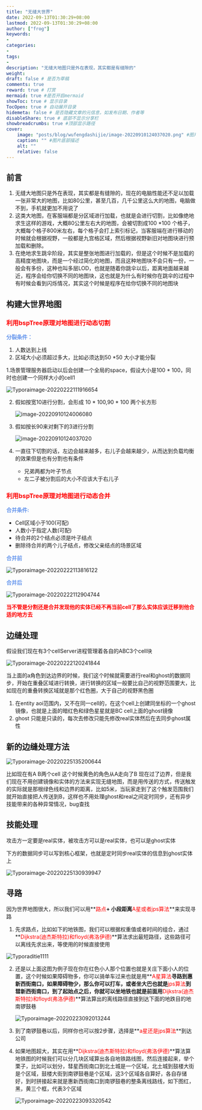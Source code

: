 ```yaml
---
title: "无缝大世界"
date: 2022-09-13T01:30:29+08:00
lastmod: 2022-09-13T01:30:29+08:00
author: ["frog"]
keywords:
-
categories:
-
tags:
-
description: "无缝大地图只是外在表现，其实都是有缝隙的"
weight:
draft: false # 是否为草稿
comments: true
reward: true # 打赏
mermaid: true #是否开启mermaid
showToc: true # 显示目录
TocOpen: true # 自动展开目录
hidemeta: false # 是否隐藏文章的元信息，如发布日期、作者等
disableShare: true # 底部不显示分享栏
showbreadcrumbs: true #顶部显示路径
cover:
    image: "posts/blog/wufengdashijie/image-20220910124037020.png" #图片路径例如：posts/tech/123/123.png
    caption: "" #图片底部描述
    alt: ""
    relative: false
---
```



## 前言

1. 无缝大地图只是外在表现，其实都是有缝隙的，现在的电脑性能还不足以加载一张非常大的地图，比如80公里，甚至几百，几千公里这么大的地图，电脑做不到，手机就更加不用说了
2. 这类大地图，在客服端都是分区域进行加载，也就是会进行切割，比如像绝地求生这样的游戏，大概80公里左右大的地图，会被切割成100 *100 个格子，大概每个格子800米左右，每个格子会打上索引标记，当客服端在进行移动的时候就会根据视野，一般都是九宫格区域，然后根据视野新旧对地图块进行预加载和删除。
3. 在绝地求生跳伞阶段，其实是整张地图进行加载的，但是这个时候不是加载的高精度地图块，而是一个经过简化的地图，而且这种地图块不会只有一份，一般会有多份，这种也叫多层LOD，也就是随着你跳伞以后，距离地面越来越近，程序会给你切换不同的地图块，这也就是为什么有时候你在跳伞的过程中有时候会看到闪烁情况，其实这个时候是程序在给你切换不同的地图块

## 构建大世界地图

###  **<font color='red'>利用bspTree原理对地图进行动态切割</font>**

**<font color='cornflowerblue'>分裂条件：</font>**

1. 人数达到上线
2. 区域大小必须超过多大，比如必须达到50 *50 大小才能分裂

1.场景管理服务器启动以后会创建一个全局的space，假设大小是100 * 100，同时也创建一个同样大小的cell1

![Typoraimage-20220222111916654](Typoraimage-20220222111916654.png)

2. 假如按宽10进行分割，会形成 10 * 100,90 * 100 两个长方形

   ![image-20220910124006080](image-20220910124006080.png)

3. 假如按长90来对剩下的3进行分割

   ![image-20220910124037020](image-20220910124037020.png)

4. 一直往下切割的话，左边会越来越多，右儿子会越来越少，从而达到负载均衡的效果但是也有分割也有条件

   - 兄弟两都为叶子节点
   - 左二子被分割后的大小不应该大于右儿子

###  <font color='red'>利用bspTree原理对地图进行动态合并</font>

**<font color='cornflowerblue'>合并条件:</font>**

- Cell区域小于100(可配)
- 人数小于指定人数(可配)
- 待合并的2个结点必须是叶子结点
- 删除待合并的两个儿子结点，修改父亲结点的场景区域

**<font color='cornflowerblue'>合并前</font>**

![Typoraimage-20220222113816122](Typoraimage-20220222113816122-165310000683010.png)



   **<font color='cornflowerblue'>合并后</font>**

![Typoraimage-20220222112904744](Typoraimage-20220222112904744-165310001528611.png)

 

   **<font color='red'>当不管是分割还是合并发现他的实体已经不再当前cell了那么实体应该迁移到他合适的地方去</font>**

##  边缝处理

   假设我们现在有3个cellServer进程管理着各自的ABC3个cell块

![Typoraimage-20220222120241844](Typoraimage-20220222120241844.png)

当上面的a角色到达边界的时候，我们这个时候就需要进行real和ghost的数据同步，开始在重叠区域进行转换，进行转换的区域一般要比自己的视野范围要大，比如现在的重叠转换区域就是那个红色圈，大于自己的视野黑色圈

1. 在entity aoi范围内，又不在同一cell的，在这个cell上创建同坐标的一个ghost 镜像，也就是上面的暗红色和绿色星星就是BC cell上面的ghost镜像
2. ghost 只能是只读的，每次去修改只能先修改real实体然后在去同步ghost属性

##  新的边缝处理方法

![Typoraimage-20220225135200644](Typoraimage-20220225135200644.png)

比如现在有A B两个cell 这个时候黄色的角色从A走向了B 现在过了边界，但是我们现在不用创建镜像和实体的方法来实现无缝地图，而是用传送的方式，传送触发的实际就是那根绿色线和边界的距离，比如5米，当玩家走到了这个触发范围我们就开始直接把人传送到B，这样也不用处理ghost和real之间定时同步，还有异步技能带来的各种异常情况，bug查找

##  技能处理

攻击方一定要是real实体，被攻击方可以是real实体，也可以是ghost实体

下方的数据同步可以写到核心框架，也就是定时同步real实体的信息到ghost实体上

![Typoraimage-20220225130939947](Typoraimage-20220225130939947.png)

##  寻路

因为世界地图很大，所以我们可以用**<font color='red'>路点</font>**+ 小段距离**<font color='red'>A星或者jps算法</font>**来实现寻路

1. 先求路点，比如如下的地铁图，我们可以根据权重值或者时间的组合，通过**<font color='red'>Dijkstra(迪杰斯特拉)和floyd(弗洛伊德)</font>**算法求出最短路径，这些路径可以离线先求出来，等使用的时候直接使用

![Typoraditie1111](Typoraditie1111.png)

2. 还是以上面这图为例子现在你在红色小人那个位置也就是关庄下面小人的位置，这个时候如果障碍物多，你可以骑单车过来也就是用**<font color='red'>A星算法</font>**寻路到惠新西街南口，如果障碍物少，那么你可以打车，或者坐大巴也就是**<font color='red'>jps算法</font>**到彗新西街南口，到了起始点之后，你就可以坐地铁也就是前面用**<font color='red'>Dijkstra(迪杰斯特拉)和floyd(弗洛伊德)</font>**算法算出的离线路径直接到达下面的地跌目的地南锣鼓巷

   ![Typoraimage-20220223092013244](Typoraimage-20220223092013244-165310007501412.png)

3. 到了南锣鼓巷以后，同样你也可以按2步骤，选择是**<font color='red'>a星还是jps算法</font>**到达公司

4. 如果地图超大，其实在用**<font color='red'>Dijkstra(迪杰斯特拉)和floyd(弗洛伊德)</font>**算法算地铁图的时候我们可以分几块区域算出各自地铁路线图，然后连接起来，举个栗子，比如可以划分，彗星西街南口到北土城是一个区域，北土城到鼓楼大街是个区域，鼓楼大街到南锣鼓巷是个区域，这3个区域各自算好，各自存储好，到时拼接起来就是惠新西街南口到南锣鼓巷的整条离线路线，如下图红，黑，黄三个框，代表3个区域

   ![Typoraimage-20220223093320542](Typoraimage-20220223093320542.png)
